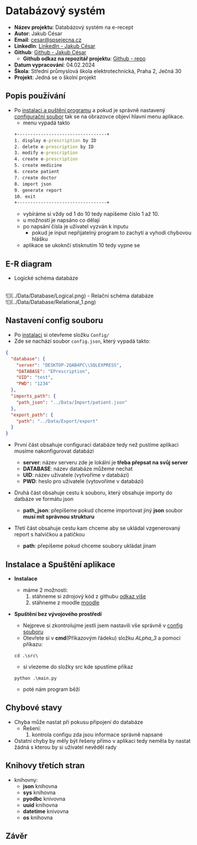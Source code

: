 # Databázový systém
- **Název projektu**: Databázový systém na e-recept
- **Autor**: Jakub César
- **Email**: cesar@spsejecna.cz
- **LinkedIn**: [LinkedIn - Jakub César](https://tr.linkedin.com/in/jakub-c%C3%A9sar-714584243)
- **Github**: [Github - Jakub César](https://github.com/cesarjakub)
    - **Github odkaz na repozitář projektu**: [Github - repo](https://github.com/cesarjakub/alpha_3)
- **Datum vypracování**: 04.02.2024
- **Škola**: Střední průmyslová škola elektrotechnická, Praha 2, Ječná 30 
- **Projekt**: Jedná se o školní projekt

## Popis používání
- Po [instalaci a puštění programu](#instalace-a-spuštění-aplikace) a pokud je správně nastavený [configurační soubor](#nastavení-config-souboru) tak se na obrazovce objeví hlavní menu aplikace.
  - menu vypadá takto
  ```cmd
  +----------------------------------+
  1. display e-prescription by ID
  2. delete e-prescription by ID
  3. modify e-prescription
  4. create e-prescription
  5. create medicine
  6. create patient
  7. create doctor
  8. import json
  9. generate report
  10. exit
  +----------------------------------+
  ```
  - vybíráme si vždy od 1 do 10 tedy napíšeme číslo 1 až 10.
  - u možností je napsáno co dělají 
  - po napsání čísla je uživatel vyzván k inputu
    - pokud je input nepřijatelný program to zachytí a vyhodí chybovou hlášku
  - aplikace se ukoknčí stisknutím 10 tedy vypne se

## E-R diagram
- Logické schéma databáze
<br>
![](../Data/Database/Logical.png)
- Relační schéma databáze
<br>
![](../Data/Database/Relational_1.png)


## Nastavení config souboru
- Po [instalaci](#instalace-a-spuštění-aplikace) si otevřeme složku `Config/`
- Zde se nachází soubor `config.json`, který vypadá takto:
```json
{
  "database": {
    "server": "DESKTOP-2QAB4PC\\SQLEXPRESS",
    "DATABASE": "EPrescription",
    "UID": "test",
    "PWD": "1234"
  },
  "imports_path": {
    "path_json": "../Data/Import/patient.json"
  },
  "export_path": {
    "path": "../Data/Export/export"
  }
}
```
- První část obsahuje configuraci databáze tedy než pustíme aplikaci musíme nakonfigurovat databázi
    - **server**: název serveru zde je lokální je **třeba přepsat na svůj server** 
    - **DATABASE**: název databáze můžeme nechat 
    - **UID**: název uživatele (vytvoříme v databázi)
    - **PWD**: heslo pro uživatele (vytovoříme v databázi)

- Druhá část obsahuje cestu k souboru, který obsahuje importy do datbáze ve formátu json
    - **path_json**: přepíšeme pokud chceme importovat jiný **json** soubor **musí mít      správnou strukturu**

- Třetí část obsahuje cestu kam chceme aby se ukládal vzgenerovaný report s halvičkou a patičkou
    - **path**: přepíšeme pokud chceme soubory ukládat jinam

## Instalace a Spuštění aplikace
- **Instalace**
    - máme 2 možnosti: 
        1) stáhneme si zdrojový kód z githubu [odkaz víše](#databázový-systém) 
        2) stáhneme z moodle [moodle](https://moodle.spsejecna.cz/)
    
- **Spuštění bez vývojového prostředí**
    - Nejpreve si zkontrolujme jestli jsem nastavili vše správně v [config souboru](#nastavení-config-souboru)
    - Otevřete si v **cmd**(Příkazovým řádeku) složku *ALpha_3* a pomocí příkazu:
    ```commandline
    cd .\src\
    ```
    - si vlezeme do složky src kde spustíme příkaz 
    ```commandline
    python .\main.py
    ```
     - poté nám program běží

## Chybové stavy
- Chyba může nastat při pokusu připojení do databáze
  - Řešení:
    1) kontrola configu zda jsou informace správně napsané
- Ostatní chyby by měly být řešeny přímo v aplikaci tedy neměla by nastat žádná s kterou by si uživatel nevěděl rady

## Knihovy třetích stran
- knihovny:
    - **json** knihovna
    - **sys** knihovna
    - **pyodbc** knivovna
    - **uuid** knihovna
    - **datetime** knivovna
    - **os** knihovna

## Závěr 